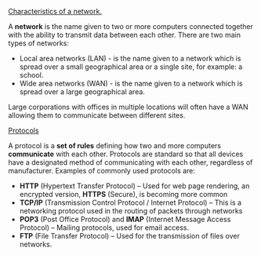 <u>Characteristics of a network.</u>

A **network** is the name given to two or more computers connected together with the ability to transmit data between each other.
There are two main types of networks:
- Local area networks (LAN) - is the name given to a network which is spread over a small geographical area or a single site, for example: a school.
- Wide area networks (WAN) - is the name given to a network which is spread over a large geographical area.

Large corporations with offices in multiple locations will often have a WAN allowing them to communicate between different sites.

<u>Protocols</u>

A protocol is a **set of rules** defining how two and more computers **communicate** with each other. Protocols are standard so that all devices have a designated method of communicating with each other, regardless of manufacturer.
Examples of commonly used protocols are:
- **HTTP** (Hypertext Transfer Protocol) – Used for web page rendering, an encrypted version, **HTTPS** (Secure), is becoming more common
- **TCP/IP** (Transmission Control Protocol / Internet Protocol) – This is a networking protocol used in the routing of packets through networks
- **POP3** (Post Office Protocol) and **IMAP** (Internet Message Access Protocol) – Mailing protocols, used for email access.
- **FTP** (File Transfer Protocol) – Used for the transmission of files over networks.